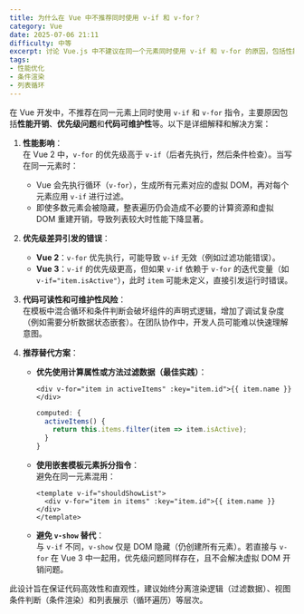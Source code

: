 ```yaml
---
title: 为什么在 Vue 中不推荐同时使用 v-if 和 v-for？
category: Vue
date: 2025-07-06 21:11
difficulty: 中等
excerpt: 讨论 Vue.js 中不建议在同一个元素同时使用 v-if 和 v-for 的原因，包括性能影响、优先级问题及代码可维护性。
tags:
- 性能优化
- 条件渲染
- 列表循环
---
```

在 Vue 开发中，不推荐在同一元素上同时使用 `v-if` 和 `v-for` 指令，主要原因包括**性能开销**、**优先级问题**和**代码可维护性**等。以下是详细解释和解决方案：

1. **性能影响**：  
   在 Vue 2 中，`v-for` 的优先级高于 `v-if`（后者先执行，然后条件检查）。当写在同一元素时：  
   - Vue 会先执行循环（`v-for`），生成所有元素对应的虚拟 DOM，再对每个元素应用 `v-if` 进行过滤。  
   - 即使多数元素会被隐藏，整表遍历仍会造成不必要的计算资源和虚拟 DOM 重建开销，导致列表较大时性能下降显著。

2. **优先级差异引发的错误**：  
   - **Vue 2**：`v-for` 优先执行，可能导致 `v-if` 无效（例如过滤功能错误）。  
   - **Vue 3**：`v-if` 的优先级更高，但如果 `v-if` 依赖于 `v-for` 的迭代变量（如`v-if="item.isActive"`），此时 `item` 可能未定义，直接引发运行时错误。

3. **代码可读性和可维护性风险**：  
   在模板中混合循环和条件判断会破坏组件的声明式逻辑，增加了调试复杂度（例如需要分析数据状态嵌套）。在团队协作中，开发人员可能难以快速理解意图。

4. **推荐替代方案**：  
   - **优先使用计算属性或方法过滤数据（最佳实践）**：  
     ``` vue
     <div v-for="item in activeItems" :key="item.id">{{ item.name }}</div>
     ```
     ```javascript
     computed: {
       activeItems() {
         return this.items.filter(item => item.isActive);
       }
     }
     ```
   - **使用嵌套模板元素拆分指令**：  
     避免在同一元素混用：
     ``` vue
     <template v-if="shouldShowList">
       <div v-for="item in items" :key="item.id">{{ item.name }}</div>
     </template>
     ```
   - **避免 `v-show` 替代**：  
     与 `v-if` 不同，`v-show` 仅是 DOM 隐藏（仍创建所有元素）。若直接与 `v-for` 在 Vue 3 中一起用，优先级问题同样存在，且不会解决虚拟 DOM 开销问题。

此设计旨在保证代码高效性和直观性，建议始终分离渲染逻辑（过滤数据）、视图条件判断（条件渲染）和列表展示（循环遍历）等层次。
